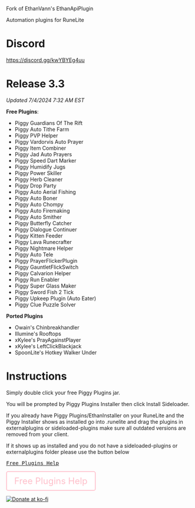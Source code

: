 Fork of EthanVann's EthanApiPlugin

Automation plugins for RuneLite

# Discord
https://discord.gg/kwYBYEg4uu

# Release 3.3
*Updated 7/4/2024 7:32 AM EST*

**Free Plugins**:
- Piggy Guardians Of The Rift
- Piggy Auto Tithe Farm
- Piggy PVP Helper
- Piggy Vardorvis Auto Prayer
- Piggy Item Combiner
- Piggy Jad Auto Prayers
- Piggy Speed Dart Marker
- Piggy Humidify Jugs
- Piggy Power Skiller
- Piggy Herb Cleaner
- Piggy Drop Party
- Piggy Auto Aerial Fishing
- Piggy Auto Boner
- Piggy Auto Chompy
- Piggy Auto Firemaking
- Piggy Auto Smither
- Piggy Butterfly Catcher
- Piggy Dialogue Continuer
- Piggy Kitten Feeder
- Piggy Lava Runecrafter
- Piggy Nightmare Helper
- Piggy Auto Tele
- Piggy PrayerFlickerPlugin
- Piggy GauntletFlickSwitch
- Piggy Calvarion Helper
- Piggy Run Enabler
- Piggy Super Glass Maker
- Piggy Sword Fish 2 Tick
- Piggy Upkeep Plugin (Auto Eater)
- Piggy Clue Puzzle Solver

**Ported Plugins**
- Owain's Chinbreakhandler
- Illumine's Rooftops
- xKylee's PrayAgainstPlayer
- xKylee's LeftClickBlackjack
- SpoonLite's Hotkey Walker Under



# Instructions
Simply double click your free Piggy Plugins jar.

You will be prompted by Piggy Plugins Installer then click Install Sideloader.

If you already have Piggy Plugins/EthanInstaller on your RuneLite and the Piggy Installer shows as installed go into .runelite and drag the plugins in externalplugins or sideloaded-plugins make sure all outdated versions are removed from your client.

If it shows up as installed and you do not have a sideloaded-plugins or externalplugins folder please use the button below


[<kbd>Free Plugins Help</kbd>](https://discord.com/channels/1124614852187533322/1124636010349871134)

<a href="https://discord.com/channels/1124614852187533322/1124636010349871134" style="display: inline-block; text-decoration: none;">
    <div style="font-size: 24px; color: pink; background-color: white; padding: 10px 20px; border: 2px solid pink; border-radius: 5px; display: inline-block;">
        Free Plugins Help
    </div>
</a>



[![Donate at ko-fi](https://www.ko-fi.com/img/githubbutton_sm.svg)](https://ko-fi.com/0hutch)
